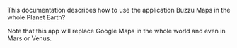 This documentation describes how to use the application Buzzu Maps in the whole Planet Earth?

Note that this app will replace Google Maps in the whole world and even in Mars or Venus.
